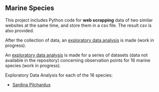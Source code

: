 ## Marine Species

This project includes Python code for **web scrapping** data of two similar websites at the same time, and store them in a csv file. The result csv is also provided.

After the collection of data, an [exploratory data analysis](https://nbviewer.jupyter.org/github/Deffro/Data-Science-Portfolio/blob/master/Notebooks/Marine-Species/2.%20Marine%20Species%20Analysis.ipynb) is made (work in progress).

An [exploratory data analysis](https://nbviewer.jupyter.org/github/Deffro/Data-Science-Portfolio/blob/master/Notebooks/Marine-Species/3.%20Analysis%20of%2016%20Fish%20Species.ipynb) is made for a series of datasets (data not available in the repository) concerning observation points for 16 marine species (work in progress).

Exploratory Data Analysis for each of the 16 species:
- [Sardina Pilchardus](https://nbviewer.jupyter.org/github/Deffro/Data-Science-Portfolio/blob/master/Notebooks/Marine-Species/4.%20Species%20Analysis%20-%20Sardina%20Pilchardus.ipynb)
